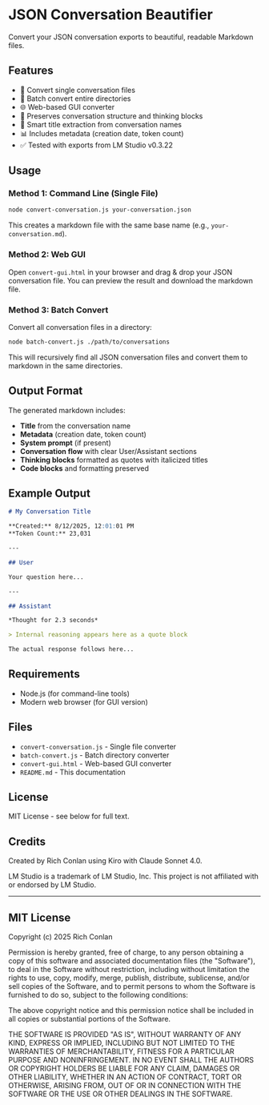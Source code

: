 # JSON Conversation Beautifier

Convert your JSON conversation exports to beautiful, readable Markdown files.

## Features

- 🔄 Convert single conversation files
- 📁 Batch convert entire directories
- 🌐 Web-based GUI converter
- 📝 Preserves conversation structure and thinking blocks
- 🎯 Smart title extraction from conversation names
- 📊 Includes metadata (creation date, token count)
- ✅ Tested with exports from LM Studio v0.3.22

## Usage

### Method 1: Command Line (Single File)

```bash
node convert-conversation.js your-conversation.json
```

This creates a markdown file with the same base name (e.g., `your-conversation.md`).

### Method 2: Web GUI

Open `convert-gui.html` in your browser and drag & drop your JSON conversation file. You can preview the result and download the markdown file.

### Method 3: Batch Convert

Convert all conversation files in a directory:

```bash
node batch-convert.js ./path/to/conversations
```

This will recursively find all JSON conversation files and convert them to markdown in the same directories.

## Output Format

The generated markdown includes:

- **Title** from the conversation name
- **Metadata** (creation date, token count)
- **System prompt** (if present)
- **Conversation flow** with clear User/Assistant sections
- **Thinking blocks** formatted as quotes with italicized titles
- **Code blocks** and formatting preserved

## Example Output

```markdown
# My Conversation Title

**Created:** 8/12/2025, 12:01:01 PM
**Token Count:** 23,031

---

## User

Your question here...

---

## Assistant

*Thought for 2.3 seconds*

> Internal reasoning appears here as a quote block

The actual response follows here...
```

## Requirements

- Node.js (for command-line tools)
- Modern web browser (for GUI version)

## Files

- `convert-conversation.js` - Single file converter
- `batch-convert.js` - Batch directory converter  
- `convert-gui.html` - Web-based GUI converter
- `README.md` - This documentation

## License

MIT License - see below for full text.

## Credits

Created by Rich Conlan using Kiro with Claude Sonnet 4.0.

LM Studio is a trademark of LM Studio, Inc. This project is not affiliated with or endorsed by LM Studio.

---

## MIT License

Copyright (c) 2025 Rich Conlan

Permission is hereby granted, free of charge, to any person obtaining a copy
of this software and associated documentation files (the "Software"), to deal
in the Software without restriction, including without limitation the rights
to use, copy, modify, merge, publish, distribute, sublicense, and/or sell
copies of the Software, and to permit persons to whom the Software is
furnished to do so, subject to the following conditions:

The above copyright notice and this permission notice shall be included in all
copies or substantial portions of the Software.

THE SOFTWARE IS PROVIDED "AS IS", WITHOUT WARRANTY OF ANY KIND, EXPRESS OR
IMPLIED, INCLUDING BUT NOT LIMITED TO THE WARRANTIES OF MERCHANTABILITY,
FITNESS FOR A PARTICULAR PURPOSE AND NONINFRINGEMENT. IN NO EVENT SHALL THE
AUTHORS OR COPYRIGHT HOLDERS BE LIABLE FOR ANY CLAIM, DAMAGES OR OTHER
LIABILITY, WHETHER IN AN ACTION OF CONTRACT, TORT OR OTHERWISE, ARISING FROM,
OUT OF OR IN CONNECTION WITH THE SOFTWARE OR THE USE OR OTHER DEALINGS IN THE
SOFTWARE.